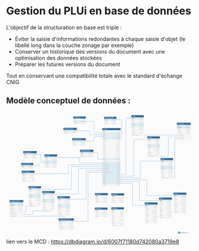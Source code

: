 # Gestion du PLUi en base de données

L'objectif de la structuration en base est triple :
- Éviter la saisie d'informations redondantes à chaque saisie d'objet (le libellé long dans la couche zonage par exemple)
- Conserver un historique des versions du document avec une optimisation des données stockées
- Préparer les futures versions du document

Tout en conservant une compatibilité totale avec le standard d'échange CNIG

## Modèle conceptuel de données :
![MCD DDU](https://github.com/valdille-aubigne/PLUi/blob/master/MCD_DDU.png?raw=true)
lien vers le MCD : https://dbdiagram.io/d/6007f71180d742080a3719e8
